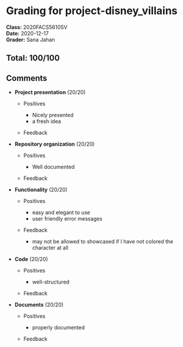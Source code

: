 # Grading for project-disney_villains
**Class:** 2020FACS5610SV<br>
**Date:** 2020-12-17<br>
**Grader:** Sana Jahan<br>

## Total: 100/100
## Comments

* **Project presentation** (20/20)
  * Positives
    - Nicely presented
    - a fresh idea

  * Feedback

* **Repository organization** (20/20)
  * Positives
    - Well documented

  * Feedback

* **Functionality** (20/20)
  * Positives
    - easy and elegant to use
    - user friendly error messages
    

  * Feedback
    - may not be allowed to showcased if I have not colored the character at all

* **Code** (20/20)
  * Positives
    - well-structured

  * Feedback

* **Documents** (20/20)
  * Positives
    - properly documented

  * Feedback
